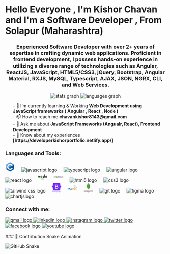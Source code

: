<h1 align="left">Hello Everyone , I'm Kishor Chavan and I'm a Software Developer , From Solapur (Maharashtra)</h1>
<h3 align="center">Experienced Software Developer with over 2+ years of expertise in crafting dynamic web applications.
    Proficient in frontend development, I possess hands-on experience in utilizing a diverse range of technologies such
    as Angular, ReactJS, JavaScript, HTML5/CSS3, jQuery, Bootstrap, Angular Material, RXJS, MySQL, Typescript, AJAX,
    JSON, NGRX, CLI, and Web Services.</h3>


<div align="center">
    <img src="https://github-readme-stats.vercel.app/api?username=kishor96k&hide_title=false&hide_rank=false&show_icons=true&include_all_commits=true&count_private=true&disable_animations=false&theme=dracula&locale=en&hide_border=false"
        height="150" alt="stats graph" />
    <img src="https://github-readme-stats.vercel.app/api/top-langs?username=kishor96k&locale=en&hide_title=false&layout=compact&card_width=320&langs_count=5&theme=dracula&hide_border=false"
        height="150" alt="languages graph" />
</div>
<div align="left">
    <ul style="list-style-type: none;">
        <li>- 🌱 I’m currently learning & Working <b>Web Development using JavaScript frameworks ( Angular , React ,
                Node )</b>
        </li>
        <li>- 📫 How to reach me <b>chavankishor8143@gmail.com</b></li>
        <li>- 💬 Ask me about <b>JavaScript Frameworks (Angualr, React), Frontend Development</b></li>
        <li>- 📄 Know about my experiences <strong>[https://developerkishorportfolio.netlify.app/]</strong></li>
    </ul>
</div>

<!-- <img align="right" height="260" width="220" src="https://photos.app.goo.gl/FbkbUgfbgVNbEYkc9" /> -->

<h3 align="left">Languages and Tools:</h3>

<div align="left">
    <img src="https://raw.githubusercontent.com/devicons/devicon/master/icons/c/c-original.svg" height="30"
        alt="c logo" />
    <img width="12">
    <img src="https://cdn.jsdelivr.net/gh/devicons/devicon/icons/javascript/javascript-original.svg" height="30"
        alt="javascript logo" />
    <img width="12" />
    <img src="https://cdn.jsdelivr.net/gh/devicons/devicon/icons/typescript/typescript-original.svg" height="30"
        alt="typescript logo" />
    <img width="12" />
    <img src="https://angular.io/assets/images/logos/angular/angular.svg" height="30" alt="angular logo">
    <img width="12" />
    <img src="https://cdn.jsdelivr.net/gh/devicons/devicon/icons/react/react-original.svg" height="30"
        alt="react logo" />
    <img width="12" />
    <img src="https://raw.githubusercontent.com/devicons/devicon/master/icons/nodejs/nodejs-original-wordmark.svg"
        height="30" alt="node logo">
    <img width="12" />
    <img src="https://raw.githubusercontent.com/devicons/devicon/master/icons/express/express-original-wordmark.svg"
        alt="express logo" height="30">
    <img width="12" />
    <img src="https://cdn.jsdelivr.net/gh/devicons/devicon/icons/html5/html5-original.svg" height="30"
        alt="html5 logo" />
    <img width="12" />
    <img src="https://cdn.jsdelivr.net/gh/devicons/devicon/icons/css3/css3-original.svg" height="30" alt="css3 logo" />
    <img width="12" />
    <img src="https://www.vectorlogo.zone/logos/tailwindcss/tailwindcss-icon.svg" alt="tailwind css logo" height="30">
    <img width="12" />
    <img src="https://raw.githubusercontent.com/devicons/devicon/master/icons/bootstrap/bootstrap-plain-wordmark.svg"
        alt="bootstrap logo" height="30">
    <img width="12" />
    <img src="https://raw.githubusercontent.com/devicons/devicon/master/icons/mysql/mysql-original-wordmark.svg"
        alt="mysql logo" height="30">
    <img width="12" />
    <img src="https://raw.githubusercontent.com/devicons/devicon/master/icons/mongodb/mongodb-original-wordmark.svg"
        alt="mongo db logo" height="30">
    <img width="12" />
    <img src="https://www.vectorlogo.zone/logos/git-scm/git-scm-icon.svg" height="30" alt="git logo">
    <img width="12">
    <img src="https://www.vectorlogo.zone/logos/figma/figma-icon.svg" height="30" alt="figma logo">
    <img width="12">
    <img src="https://www.chartjs.org/media/logo-title.svg" height="30" alt="chartjslogo">
    <img width="12">


</div>


<h3 align="left">Connect with me:</h3>

<div align='left'>
    <a href="mailto:chavankishor8143@gmail.com"  target="_blank">
        <img src="https://img.shields.io/static/v1?message=Gmail&logo=gmail&label=&color=D14836&logoColor=white&labelColor=&style=for-the-badge"
            height="35" alt="gmail logo" />
    </a>
    <a href="https://www.linkedin.com/in/kishor-chavan-18511a18b/">
        <img src="https://img.shields.io/static/v1?message=LinkedIn&logo=linkedin&label=&color=0077B5&logoColor=white&labelColor=&style=for-the-badge"
            height="35" alt="linkedin logo" />
    </a>
    <a href="https://www.instagram.com/_kishor_96k/">
        <img src="https://img.shields.io/static/v1?message=Instagram&logo=instagram&label=&color=E4405F&logoColor=white&labelColor=&style=for-the-badge"
            height="35" alt="instagram logo" />
    </a>
    <a href="https://twitter.com/KishorC19057759/">
        <img src="https://img.shields.io/static/v1?message=twitter&logo=twitter&label=&color=000000&logoColor=white&labelColor=&style=for-the-badge"
            height="35" alt="twitter logo" />
    </a>
    <a href="https://www.facebook.com/kishor.chavan.186590/">
        <img src="https://img.shields.io/static/v1?message=facebook&logo=facebook&label=&color=9146FF&logoColor=white&labelColor=&style=for-the-badge"
            height="35" alt="facebook logo" />
    </a>
    <a href="https://www.youtube.com/channel/UCXIK7H7DNvt9pQTwjJv5dRQ">
        <img src="https://img.shields.io/static/v1?message=Youtube&logo=youtube&label=&color=FF0000&logoColor=white&labelColor=&style=for-the-badge"
            height="35" alt="youtube logo" />
    </a>
</div>

<br clear="both">
### 🐍 Contribution Snake Animation

![GitHub Snake](https://raw.githubusercontent.com/kishor96k/kishor96k/output/snake.svg)

<!-- <img src="https://raw.githubusercontent.com/kishor96k/kishor96k/output/snake.svg" alt="Snake animation" /> -->
